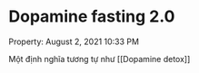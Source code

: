 # Dopamine fasting 2.0

Property: August 2, 2021 10:33 PM

Một định nghĩa tương tự như [[Dopamine detox]]